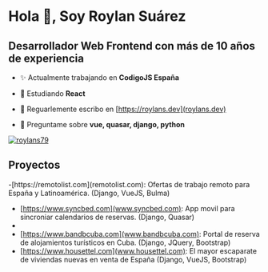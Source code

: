 <h1>Hola 👋, Soy Roylan Suárez</h1>
<h2>Desarrollador Web Frontend con más de 10 años de experiencia</h2>

- ✨ Actualmente trabajando en **CodigoJS España**

- 🌱 Estudiando **React**
- 📝 Reguarlemente escribo en [https://roylans.dev](roylans.dev)
- 💬 Preguntame sobre **vue, quasar, django, python**

<p align="left"> <a href="https://twitter.com/roylans79" target="blank"><img src="https://img.shields.io/twitter/follow/roylans79?logo=twitter&style=for-the-badge" alt="roylans79" /></a> </p>

<h2>Proyectos</h2>
-[https://remotolist.com](remotolist.com): Ofertas de trabajo remoto para España y Latinoamérica. (Django, VueJS, Bulma)

- [https://www.syncbed.com](www.syncbed.com): App movil para sincroniar calendarios de reservas. (Django, Quasar)
- 
- [https://www.bandbcuba.com](www.bandbcuba.com): Portal de reserva de alojamientos turísticos en Cuba. (Django, JQuery, Bootstrap)
- [https://www.housettel.com](www.housettel.com): El mayor escaparate de viviendas nuevas en venta de España (Django, VueJS, Bootstrap)

